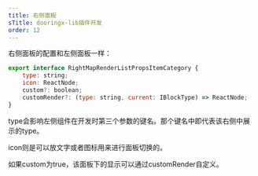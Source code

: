 ```yaml
---
title: 右侧面板
sTitle: dooringx-lib插件开发
order: 12
---
```


右侧面板的配置和左侧面板一样：

```js
export interface RightMapRenderListPropsItemCategory {
    type: string;
    icon: ReactNode;
    custom?: boolean;
    customRender?: (type: string, current: IBlockType) => ReactNode;
}
```

type会影响左侧组件在开发时第三个参数的键名。那个键名中即代表该右侧中展示的type。

icon则是可以放文字或者图标用来进行面板切换的。

如果custom为true，该面板下的显示可以通过customRender自定义。
